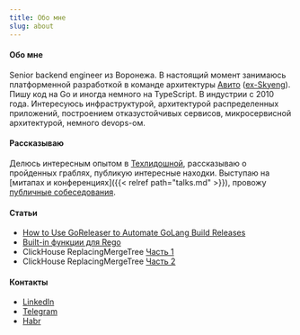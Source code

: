 ```yaml
---
title: Обо мне
slug: about
---
```


#### Обо мне

Senior backend engineer из Воронежа. В настоящий момент занимаюсь платформенной разработкой в команде архитектуры [Авито](https://avito.tech/) ([ex-Skyeng](https://skyeng.ru)). Пишу код на Go и иногда немного на TypeScript. В индустрии с 2010 года. Интересуюсь инфраструктурой, архитектурой распределенных приложений, построением отказустойчивых сервисов, микросервисной архитектурой, немного devops-ом. 

#### Рассказываю

Делюсь интересным опытом в [Техлидошной](https://t.me/devlead), рассказываю о пройденных граблях, публикую интересные находки. 
Выступаю на [митапах и конференциях]({{< relref path="talks.md" >}}), провожу [публичные собеседования](https://www.youtube.com/playlist?list=PLGePdqSd3VuUsOVAfXvzEqS8A8xCSS6P8).

#### Статьи
- [How to Use GoReleaser to Automate GoLang Build Releases](https://hackernoon.com/how-to-use-goreleaser-to-automate-golang-build-releases)
- [Built-in функции для Rego](https://hackernoon.com/custom-rego-function-by-example) 
- ClickHouse ReplacingMergeTree [Часть 1](https://habr.com/ru/post/657579/)
- ClickHouse ReplacingMergeTree [Часть 2](https://habr.com/ru/post/659413/)
 

#### Контакты
- [LinkedIn](https://www.linkedin.com/in/antgubarev/)
- [Telegram](https://t.me/antgubarev)
- [Habr](https://habr.com/ru/users/antgubarev/)
